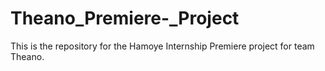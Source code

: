 # Theano_Premiere-_Project
This is the repository for the Hamoye Internship  Premiere project for team Theano.
